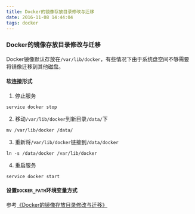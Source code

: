```yaml
---
title: Docker的镜像存放目录修改与迁移
date: 2016-11-08 14:44:04
tags: docker
---
```

### Docker的镜像存放目录修改与迁移
Docker镜像默认存放在`/var/lib/docker`，有些情况下由于系统盘空间不够需要将镜像迁移到其他磁盘。

#### 软连接形式
1. 停止服务  
```
service docker stop
```
2. 移动`/var/lib/docker`到新目录`/data/`下  
```
mv /var/lib/docker /data/
```
3. 重新将`/var/lib/docker`链接到`/data/docker`   
```
ln -s /data/docker /var/lib/docker
```
4. 重启服务   
```
service docker start
```

#### 设置`DOCKER_PATH`环境变量方式
参考[《Docker的镜像存放目录修改与迁移》](https://my.oschina.net/u/2306127/blog/653569)

